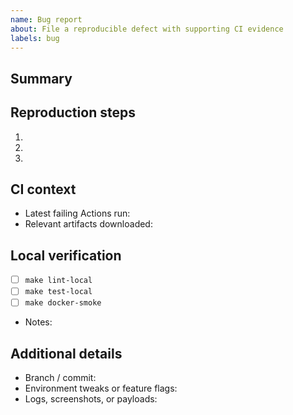```yaml
---
name: Bug report
about: File a reproducible defect with supporting CI evidence
labels: bug
---
```


## Summary

<!-- Describe the observed behavior and the expected outcome. -->

## Reproduction steps

1. <!-- Step-by-step instructions -->
2.
3.

## CI context

- Latest failing Actions run: <!-- paste URL -->
- Relevant artifacts downloaded: <!-- pytest-log, docker-smoke-artifacts, pip-audit-reports, etc. -->

## Local verification

- [ ] `make lint-local`
- [ ] `make test-local`
- [ ] `make docker-smoke`
- Notes:

## Additional details

- Branch / commit:
- Environment tweaks or feature flags:
- Logs, screenshots, or payloads:
